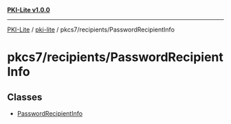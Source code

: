 [**PKI-Lite v1.0.0**](../../../../README.md)

---

[PKI-Lite](../../../../README.md) / [pki-lite](../../../README.md) / pkcs7/recipients/PasswordRecipientInfo

# pkcs7/recipients/PasswordRecipientInfo

## Classes

- [PasswordRecipientInfo](classes/PasswordRecipientInfo.md)
